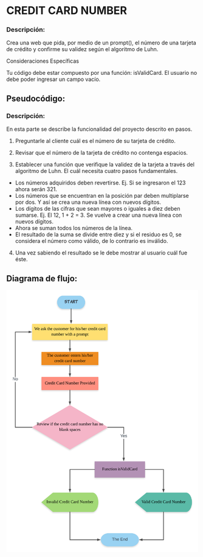 # CREDIT CARD NUMBER 

### Descripción: 

Crea una web que pida, por medio de un prompt(), el número de una tarjeta de crédito y confirme su validez según el algoritmo de Luhn. 

Consideraciones Específicas

Tu código debe estar compuesto por una función: isValidCard.
El usuario no debe poder ingresar un campo vacío.

## Pseudocódigo:
### Descripción:
En esta parte se describe la funcionalidad del proyecto descrito en pasos. 

1. Preguntarle al cliente cuál es el número de su tarjeta de crédito. 

2. Revisar que el número de la tarjeta de crédito no contenga espacios.

3. Establecer una función que verifique la validez de la tarjeta a través del algoritmo de Luhn. El cuál necesita cuatro pasos fundamentales.
* Los números adquiridos deben revertirse. Ej. Si se ingresaron el 123 ahora serán 321.
* Los números que se encuentran en la posición par deben multiplarse por dos. Y así se crea una nueva línea con nuevos dígitos.
* Los dígitos de las cifras que sean mayores o iguales a diez deben sumarse. Ej. El 12, 1 + 2 = 3. Se vuelve a crear una nueva línea con nuevos dígitos. 
* Ahora se suman todos los números de la línea. 
* El resultado de la suma se divide entre diez y si el residuo es 0, se considera el número como válido, de lo contrario es inválido.

4. Una vez sabiendo el resultado se le debe mostrar al usuario cuál fue éste. 

## Diagrama de flujo:

![Diagrama de flujo del problema CREDITCARD](assets/image/flowDiagram.png)